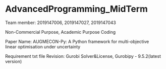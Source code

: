 # AdvancedProgramming_MidTerm
Team member: 2019147006, 2019147027, 2019147043

Non-Commercial Purpose, Academic Purpose Coding

Paper Name: AUGMECON-Py: A Python framework for multi-objective linear optimisation under uncertainty

Requirement txt file Revision: Gurobi Solver&License, Gurobipy - 9.5.2(latest version)
